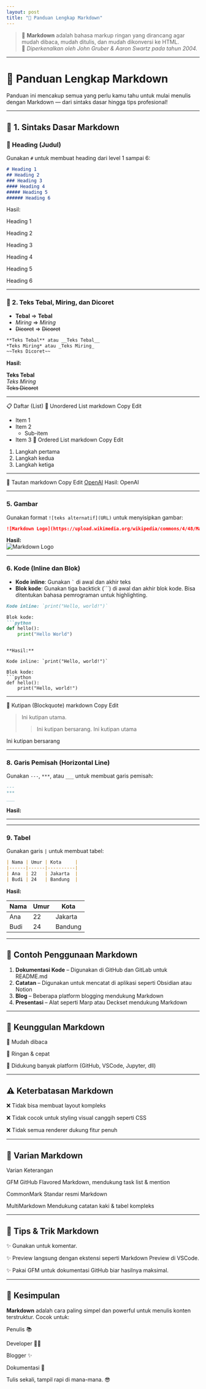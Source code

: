```yaml
---
layout: post
title: "📝 Panduan Lengkap Markdown"
---
```


> 📄 **Markdown** adalah bahasa markup ringan yang dirancang agar mudah dibaca, mudah ditulis, dan mudah dikonversi ke HTML.  
> 📅 *Diperkenalkan oleh John Gruber & Aaron Swartz pada tahun 2004.*

---

# 🚀 **Panduan Lengkap Markdown**

Panduan ini mencakup semua yang perlu kamu tahu untuk mulai menulis dengan Markdown — dari sintaks dasar hingga tips profesional!

---

## 🔧 **1. Sintaks Dasar Markdown**

### 📌 Heading (Judul)
Gunakan `#` untuk membuat heading dari level 1 sampai 6:

```markdown
# Heading 1
## Heading 2
### Heading 3
#### Heading 4
##### Heading 5
###### Heading 6
```

Hasil:

Heading 1

Heading 2

Heading 3

Heading 4

Heading 5

Heading 6 

---

### 💬 2. Teks Tebal, Miring, dan Dicoret
- **Tebal**    =>  **Tebal**  
- *Miring*    =>  *Miring*  
- ~~Dicoret~~ =>  ~~Dicoret~~


```markdown
**Teks Tebal** atau __Teks Tebal__
*Teks Miring* atau _Teks Miring_
~~Teks Dicoret~~
```

**Hasil:**

**Teks Tebal**  
*Teks Miring*  
~~Teks Dicoret~~  

---

📋 Daftar (List)
🔹 Unordered List
markdown
Copy
Edit
- Item 1
- Item 2
  - Sub-item
- Item 3
🔸 Ordered List
markdown
Copy
Edit
1. Langkah pertama
2. Langkah kedua
3. Langkah ketiga

---

🔗 Tautan
markdown
Copy
Edit
[OpenAI](https://www.openai.com)
Hasil:
OpenAI

---

### 5. **Gambar**
Gunakan format `![teks alternatif](URL)` untuk menyisipkan gambar:

```markdown
![Markdown Logo](https://upload.wikimedia.org/wikipedia/commons/4/48/Markdown-mark.svg)
```

**Hasil:**  
![Markdown Logo](https://upload.wikimedia.org/wikipedia/commons/4/48/Markdown-mark.svg)

---

### 6. **Kode (Inline dan Blok)**
- **Kode inline**: Gunakan `` ` `` di awal dan akhir teks  
- **Blok kode**: Gunakan tiga backtick (```) di awal dan akhir blok kode. Bisa ditentukan bahasa pemrograman untuk highlighting.

```markdown
Kode inline: `print("Hello, world!")`

Blok kode:
```python
def hello():
    print("Hello World")

```
```

**Hasil:**

Kode inline: `print("Hello, world!")`

Blok kode:
```python
def hello():
    print("Hello, world!")
```

---

📌 Kutipan (Blockquote)
markdown
Copy
Edit
> Ini kutipan utama.
>> Ini kutipan bersarang.
Ini kutipan utama

Ini kutipan bersarang

---

### 8. **Garis Pemisah (Horizontal Line)**
Gunakan `---`, `***`, atau `___` untuk membuat garis pemisah:

```markdown
---
***
___
```

**Hasil:**

---

---

### 9. **Tabel**
Gunakan garis `|` untuk membuat tabel:

```markdown
| Nama | Umur | Kota     |
|------|------|----------|
| Ana  | 22   | Jakarta  |
| Budi | 24   | Bandung  |
```

**Hasil:**

| Nama | Umur | Kota     |
|------|------|----------|
| Ana  | 22   | Jakarta  |
| Budi | 24   | Bandung  |


---

## 🎯 Contoh Penggunaan Markdown
1. **Dokumentasi Kode** – Digunakan di GitHub dan GitLab untuk README.md  
2. **Catatan** – Digunakan untuk mencatat di aplikasi seperti Obsidian atau Notion  
3. **Blog** – Beberapa platform blogging mendukung Markdown  
4. **Presentasi** – Alat seperti Marp atau Deckset mendukung Markdown  

---

## 🚀 Keunggulan Markdown
🔹 Mudah dibaca

🔹 Ringan & cepat

🔹 Didukung banyak platform (GitHub, VSCode, Jupyter, dll)  

---

## ⚠️ Keterbatasan Markdown
❌ Tidak bisa membuat layout kompleks

❌ Tidak cocok untuk styling visual canggih seperti CSS

❌ Tidak semua renderer dukung fitur penuh  

---

## 🔄 Varian Markdown

Varian	Keterangan

GFM	GitHub Flavored Markdown, mendukung task list & mention

CommonMark	Standar resmi Markdown

MultiMarkdown	Mendukung catatan kaki & tabel kompleks  

---

## 🧩 Tips & Trik Markdown
✨ Gunakan <!-- komentar --> untuk komentar.

✨ Preview langsung dengan ekstensi seperti Markdown Preview di VSCode.

✨ Pakai GFM untuk dokumentasi GitHub biar hasilnya maksimal.  

---

## 🎯 Kesimpulan
**Markdown** adalah cara paling simpel dan powerful untuk menulis konten terstruktur. Cocok untuk:

Penulis 📚

Developer 👨‍💻

Blogger ✨

Dokumentasi 📄

Tulis sekali, tampil rapi di mana-mana. 😎